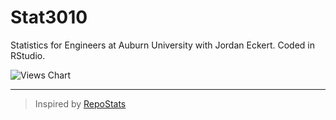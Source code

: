 # Stat3010
Statistics for Engineers at Auburn University with Jordan Eckert. Coded in RStudio.

![Views Chart](https://repostatscharts.s3.us-east-2.amazonaws.com/MatthewsRepos/Stat3010_ViewsChart.png)

---

> Inspired by [RepoStats](https://github.com/wumphlett/repostats)
